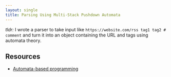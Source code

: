 ```yaml
---
layout: single 
title: Parsing Using Multi-Stack Pushdown Automata
---
```


_tldr:_ I wrote a parser to take input like `https://website.com/rss tag1 tag2 # comment` and turn it into an object containing the URL and tags using automata theory.

## Resources

- [Automata-based programming](https://en.wikipedia.org/wiki/Automata-based_programming)
